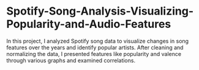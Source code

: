 # Spotify-Song-Analysis-Visualizing-Popularity-and-Audio-Features
In this project, I analyzed Spotify song data to visualize changes in song features over the years and identify popular artists.  After cleaning and normalizing the data, I presented features like popularity and valence through various graphs and examined correlations.
